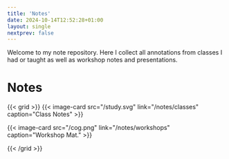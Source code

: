 ```yaml
---
title: 'Notes'
date: 2024-10-14T12:52:28+01:00 
layout: single
nextprev: false
---
```


Welcome to my note repository. Here I collect all annotations from classes I had or taught as well as workshop notes and presentations.

# Notes

{{< grid >}}
  {{< image-card src="/study.svg" link="/notes/classes" caption="Class Notes" >}}

{{< image-card src="/cog.png" link="/notes/workshops" caption="Workshop Mat." >}}

{{< /grid >}}

